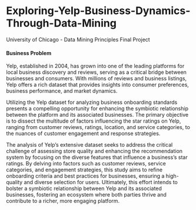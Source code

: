 # Exploring-Yelp-Business-Dynamics-Through-Data-Mining
University of Chicago - Data Mining Principles Final Project

#### Business Problem
Yelp, established in 2004, has grown into one of the leading platforms for local business discovery and reviews, serving as a critical bridge between businesses and consumers. With millions of reviews and business listings, Yelp offers a rich dataset that provides insights into consumer preferences, business performance, and market dynamics. 

Utilizing the Yelp dataset for analyzing business onboarding standards presents a compelling opportunity for enhancing the symbiotic relationship between the platform and its associated businesses. The primary objective is to dissect the multitude of factors influencing the star ratings on Yelp, ranging from customer reviews, ratings, location, and service categories, to the nuances of customer engagement and response strategies. 

The analysis of Yelp’s extensive dataset seeks to address the critical challenge of assessing store quality and enhancing the recommendation system by focusing on the diverse features that influence a business’s star ratings. By delving into factors such as customer reviews, service categories, and engagement strategies, this study aims to refine onboarding criteria and best practices for businesses, ensuring a high-quality and diverse selection for users. Ultimately, this effort intends to bolster a symbiotic relationship between Yelp and its associated businesses, fostering an ecosystem where both parties thrive and contribute to a richer, more engaging platform.


